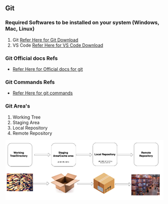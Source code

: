 Git
---

### Required  Softwares to be installed on your system (Windows, Mac, Linux)

1. Git [Refer Here for Git Download](https://www.git-scm.com/downloads)
2. VS Code [Refer Here for VS Code Download](https://code.visualstudio.com/download)

### Git Official docs Refs

* [Refer Here for Official docs for git](https://www.atlassian.com/git/tutorials/what-is-version-control)

### Git Commands Refs

* [Refer Here for git commands](https://www.atlassian.com/git/tutorials/setting-up-a-repository)

### Git Area's 

1. Working Tree 
2. Staging Area 
3. Local Repository 
4. Remote Repository 

![Preview](../images/git01.png)


